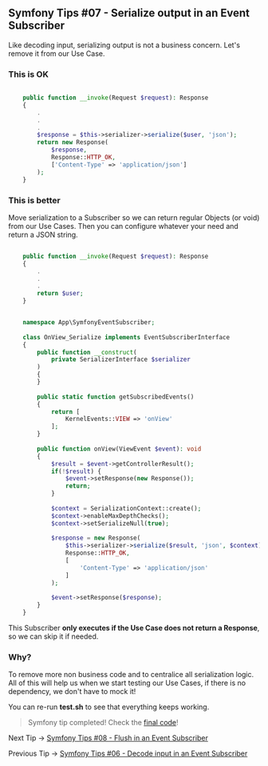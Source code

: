 ## Symfony Tips #07 - Serialize output in an Event Subscriber

Like decoding input, serializing output is not a business concern. Let's remove it from our Use Case.

### This is OK

```php

    public function __invoke(Request $request): Response
    {
        .
        .
        .
        $response = $this->serializer->serialize($user, 'json');
        return new Response(
            $response,
            Response::HTTP_OK,
            ['Content-Type' => 'application/json']
        );
    }
```

### This is better

Move serialization to a Subscriber so we can return regular Objects (or void) from our Use Cases. Then you can configure whatever your need and return a JSON string.

```php

    public function __invoke(Request $request): Response
    {
        .
        .
        .
        return $user;
    }
```   

```php

    namespace App\SymfonyEventSubscriber;
    
    class OnView_Serialize implements EventSubscriberInterface
    {
        public function __construct(
            private SerializerInterface $serializer
        )
        {
        }
    
        public static function getSubscribedEvents()
        {
            return [
                KernelEvents::VIEW => 'onView'
            ];
        }
    
        public function onView(ViewEvent $event): void
        {
            $result = $event->getControllerResult();
            if(!$result) {
                $event->setResponse(new Response());
                return;
            }
    
            $context = SerializationContext::create();
            $context->enableMaxDepthChecks();
            $context->setSerializeNull(true);
    
            $response = new Response(
                $this->serializer->serialize($result, 'json', $context),
                Response::HTTP_OK,
                [
                    'Content-Type' => 'application/json'
                ]
            );
    
            $event->setResponse($response);
        }
    }
```  

This Subscriber **only executes if the Use Case does not return a Response**, so we can skip it if needed.

### Why?

To remove more non business code and to centralice all serialization logic. All of this will help us when we start testing our Use Cases, if there is no dependency, we don't have to mock it!

You can re-run **test.sh** to see that everything keeps working.

> Symfony tip completed! Check the [final code](https://github.com/albertobeiz/symfony-tips/tree/07)!

Next Tip -> [Symfony Tips #08 - Flush in an Event Subscriber](https://github.com/albertobeiz/symfony-tips/tree/08)

Previous Tip -> [Symfony Tips #06 - Decode input in an Event Subscriber](https://github.com/albertobeiz/symfony-tips/tree/09)
